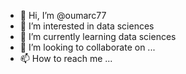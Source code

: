 - 👋 Hi, I’m @oumarc77
- 👀 I’m interested in data sciences
- 🌱 I’m currently learning data sciences
- 💞️ I’m looking to collaborate on ...
- 📫 How to reach me ...

<!---
oumarc77/oumarc77 is a ✨ special ✨ repository because its `README.md` (this file) appears on your GitHub profile.
You can click the Preview link to take a look at your changes.
--->

